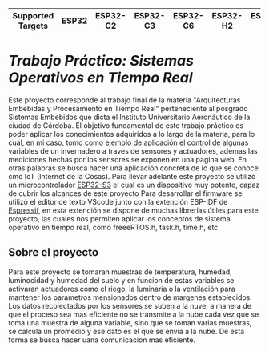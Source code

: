 | Supported Targets | ESP32 | ESP32-C2 | ESP32-C3 | ESP32-C6 | ESP32-H2 | ESP32-S2 | ESP32-S3 |
| ----------------- | ----- | -------- | -------- | -------- | -------- | -------- | -------- |

# _Trabajo Práctico: Sistemas Operativos en Tiempo Real_

Este proyecto corresponde al trabajo final de la materia "Arquitecturas Embebidas y Procesamiento en Tiempo Real" perteneciente al posgrado Sistemas Embebidos que dicta el Instituto Universitario Aeronáutico de la ciudad de Córdoba.
El objetivo fundamental de este trabajo práctico es poder aplicar los conecimientos adquiridos a lo largo de la materia, para lo cual, en mi caso, tomo como ejemplo de aplicación el control de algunas variables de un invernadero a traves de sensores y actuadores, ademas las mediciones hechas por los sensores se exponen en una pagina web. En otras palabras se busca hacer una aplicación concreta de lo que se conoce cmo IoT (Internet de la Cosas).
Para llevar adelante este proyecto se utilizó un microcontrolador [ESP32-S3](https://docs.espressif.com/projects/esp-idf/en/stable/esp32s3/hw-reference/index.html) el cual es un dispositivo muy potente, capaz de cubrir los alcances de este proyecto Para desarrollar el firmware se utilizó el editor de texto VScode junto con la extención ESP-IDF de [Espressif](https://www.espressif.com/en), en esta extención se dispone de muchas librerías útiles para este proyecto, las cuales nos permiten aplicar los conceptos de sistema operativo en tiempo real, como freeeRTOS.h, task.h, time.h, etc.

## Sobre el proyecto
Para este proyecto se tomaran muestras de temperatura, humedad, luminocidad y humedad del suelo y en funcion de estas variables se activaran actuadores como el riego, la luminaria o la ventilación para mantener los parametros mensionados dentro de margenes establecidos. Los datos recolectados por los sensores se suben a la nuve, a manera de que el proceso sea mas eficiente no se transmite a la nube cada vez que se toma una muestra de alguna variable, sino que se toman varias muestras, se calcula un promedio y ese dato es el que se envia a la nube. De esta forma se busca hacer uana comunicacion mas eficiente.




